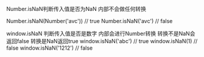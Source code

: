 Number.isNaN判断传入值是否为NaN 内部不会做任何转换

Number.isNaN(Number('avc'))  // true 
Number.isNaN('avc')  // false 

window.isNaN 判断传入值是否是数字 内部会进行Number转换  转换不是NaN会返回false  转换是NaN返回true
window.isNaN('abc') // true
window.isNaN(1) // false
window.isNaN('1212')  // false

